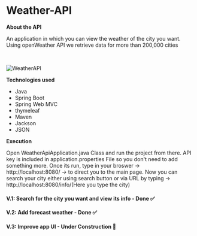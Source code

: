 # Weather-API

<b>About the API</b>
<p> An application in which you can view the weather of the city you want. Using openWeather API we retrieve data for more than 200,000 cities</p>
           <br>

![WeatherAPI](https://user-images.githubusercontent.com/74924160/194704934-3ab6fce2-9ef3-4c9e-aaa9-3fdc34595521.png)

<b> Technologies used </b>
<ul>
<li>Java</li>
<li>Spring Boot</li>
<li>Spring Web MVC</li>
<li>thymeleaf</li>
<li>Maven</li>
<li>Jackson</li>
<li>JSON</li>

</ul>

<b> Execution </b>

<p> Open WeatherApiApplication.java Class and run the project from there. API key is included in application.properties File so you don't need to add something more. Once its run, type in your broswer -> http://localhost:8080/ -> to direct you to the main page. 
Now you can search your city either using search button or via URL by typing -> http://localhost:8080/info/(Here you type the city) </p>

<h4> V.1: Search for the city you want and view its info - Done ✅</h4>

<h4> V.2: Add forecast weather - Done ✅</h4>

<h4> V.3: Improve app UI - Under Construction 🚧</h4>
